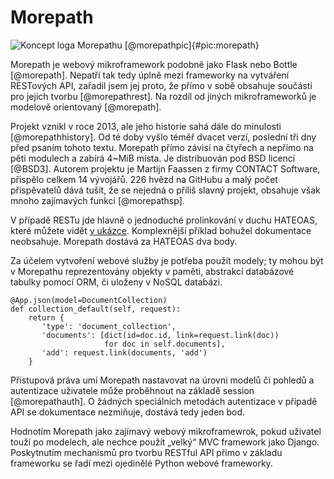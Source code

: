 Morepath
========

![Koncept loga Morepathu [@morepathpic]{#pic:morepath}](images/morepath)

Morepath je webový mikroframework podobně jako Flask nebo Bottle [@morepath].
Nepatří tak tedy úplně mezi frameworky na vytváření RESTových API, zařadil jsem jej proto,
že přímo v sobě obsahuje součásti pro jejich tvorbu [@morepathrest].
Na rozdíl od jiných mikroframeworků je modelově orientovaný [@morepath].

Projekt vznikl v roce 2013, ale jeho historie sahá dále do minulosti [@morepathhistory].
Od té doby vyšlo téměř dvacet verzí, poslední tři dny před psaním tohoto textu.
Morepath přímo závisí na čtyřech a nepřímo na pěti modulech a zabírá 4~MiB místa.
Je distribuován pod BSD licencí [@BSD3].
Autorem projektu je Martijn Faassen z firmy CONTACT Software, přispělo celkem 14 vývojářů.
226 hvězd na GitHubu a malý počet přispěvatelů dává tušit, že se nejedná o příliš slavný projekt,
obsahuje však mnoho zajímavých funkcí [@morepathsp].

V případě RESTu jde hlavně o jednoduché prolinkování v duchu HATEOAS, které můžete vidět [v ukázce](#code:morepath).
Komplexnější příklad bohužel dokumentace neobsahuje.
Morepath dostává za HATEOAS dva body.

Za účelem vytvoření webové služby je potřeba použít modely;
ty mohou být v Morepathu reprezentovány objekty v paměti, abstrakcí databázové tabulky pomocí ORM, či uloženy v NoSQL databázi.


```{caption="{#code:morepath}Příklad použití z dokumentace Morepathu \autocite{morepathrest}" .python}
@App.json(model=DocumentCollection)
def collection_default(self, request):
    return {
       'type': 'document_collection',
       'documents': [dict(id=doc.id, link=request.link(doc))
                     for doc in self.documents],
       'add': request.link(documents, 'add')
    }
```

Přístupová práva umí Morepath nastavovat na úrovni modelů či pohledů a autentizace uživatele může proběhnout na základě session [@morepathauth].
O žádných speciálních metodách autentizace v případě API se dokumentace nezmiňuje, dostává tedy jeden bod.

Hodnotím Morepath jako zajímavý webový mikroframewrok, pokud uživatel touží po modelech, ale nechce použít „velký“ MVC framework jako Django.
Poskytnutím mechanismů pro tvorbu RESTful API přímo v základu frameworku se řadí mezi ojedinělé Python webové frameworky.
